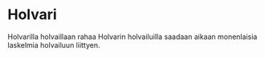 # Holvari
Holvarilla holvaillaan rahaa
Holvarin holvailuilla saadaan aikaan monenlaisia laskelmia holvailuun liittyen.
